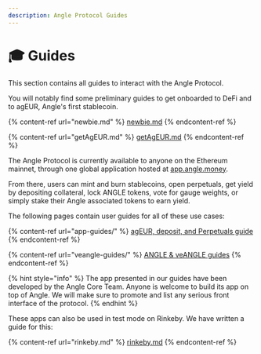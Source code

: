 ```yaml
---
description: Angle Protocol Guides
---
```


# 🎓 Guides

This section contains all guides to interact with the Angle Protocol.

You will notably find some preliminary guides to get onboarded to DeFi and to agEUR, Angle's first stablecoin.

{% content-ref url="newbie.md" %}
[newbie.md](newbie.md)
{% endcontent-ref %}

{% content-ref url="getAgEUR.md" %}
[getAgEUR.md](getAgEUR.md)
{% endcontent-ref %}

The Angle Protocol is currently available to anyone on the Ethereum mainnet, through one global application hosted at [app.angle.money](https://app.angle.money/). 

From there, users can mint and burn stablecoins, open perpetuals, get yield by depositing collateral, lock ANGLE tokens, vote for gauge weights, or simply stake their Angle associated tokens to earn yield.

The following pages contain user guides for all of these use cases:

{% content-ref url="app-guides/" %}
[agEUR, deposit, and Perpetuals guide](/guides/app-guides/README.md)
{% endcontent-ref %}

{% content-ref url="veangle-guides/" %}
[ANGLE & veANGLE guides](/guides/veangle-guides/README.md)
{% endcontent-ref %}

{% hint style="info" %}
The app presented in our guides have been developed by the Angle Core Team. Anyone is welcome to build its app on top of Angle. We will make sure to promote and list any serious front interface of the protocol.
{% endhint %}

These apps can also be used in test mode on Rinkeby. We have written a guide for this:

{% content-ref url="rinkeby.md" %}
[rinkeby.md](rinkeby.md)
{% endcontent-ref %}
